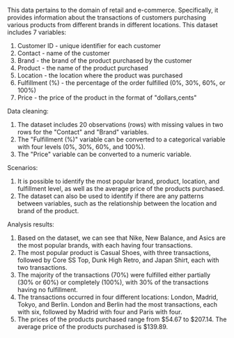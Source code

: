 This data pertains to the domain of retail and e-commerce. Specifically, it provides information about the transactions of customers purchasing various products from different brands in different locations. This dataset includes 7 variables:

1. Customer ID - unique identifier for each customer
2. Contact - name of the customer
3. Brand - the brand of the product purchased by the customer
4. Product - the name of the product purchased
5. Location - the location where the product was purchased
6. Fulfillment (%) - the percentage of the order fulfilled (0%, 30%, 60%, or 100%)
7. Price - the price of the product in the format of "dollars,cents"

Data cleaning:
1. The dataset includes 20 observations (rows) with missing values in two rows for the "Contact" and "Brand" variables. 
2. The "Fulfillment (%)" variable can be converted to a categorical variable with four levels (0%, 30%, 60%, and 100%). 
3. The "Price" variable can be converted to a numeric variable. 

Scenarios:
1. It is possible to identify the most popular brand, product, location, and fulfillment level, as well as the average price of the products purchased. 
2. The dataset can also be used to identify if there are any patterns between variables, such as the relationship between the location and brand of the product.

Analysis results:
1. Based on the dataset, we can see that Nike, New Balance, and Asics are the most popular brands, with each having four transactions. 
2. The most popular product is Casual Shoes, with three transactions, followed by Core SS Top, Dunk High Retro, and Japan Shirt, each with two transactions. 
3. The majority of the transactions (70%) were fulfilled either partially (30% or 60%) or completely (100%), with 30% of the transactions having no fulfillment. 
4. The transactions occurred in four different locations: London, Madrid, Tokyo, and Berlin. London and Berlin had the most transactions, each with six, followed by Madrid with four and Paris with four. 
5. The prices of the products purchased range from $54.67 to $207.14. The average price of the products purchased is $139.89.
